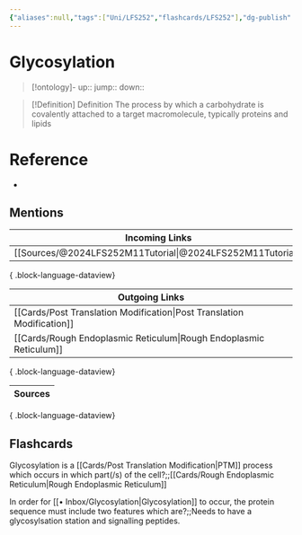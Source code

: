 ```yaml
---
{"aliases":null,"tags":["Uni/LFS252","flashcards/LFS252"],"dg-publish":true,"permalink":"/inbox/glycosylation/","dgPassFrontmatter":true}
---
```


# Glycosylation

> [!ontology]-
> up:: 
> jump:: 
> down:: 

> [!Definition] Definition
> The process by which a carbohydrate is covalently attached to a target macromolecule, typically proteins and lipids

# Reference

- 

## Mentions

| Incoming Links                                                |
| ------------------------------------------------------------- |
| [[Sources/@2024LFS252M11Tutorial\|@2024LFS252M11Tutorial]] |

{ .block-language-dataview}

| Outgoing Links                                                            |
| ------------------------------------------------------------------------- |
| [[Cards/Post Translation Modification\|Post Translation Modification]] |
| [[Cards/Rough Endoplasmic Reticulum\|Rough Endoplasmic Reticulum]]     |

{ .block-language-dataview}

| Sources |
| ------- |

{ .block-language-dataview}

## Flashcards

Glycosylation is a [[Cards/Post Translation Modification\|PTM]] process which occurs in which part(/s) of the cell?;;[[Cards/Rough Endoplasmic Reticulum\|Rough Endoplasmic Reticulum]]
<!--SR:!2024-11-06,1,230-->

In order for [[• Inbox/Glycosylation\|Glycosylation]] to occur, the protein sequence must include two features which are?;;Needs to have a glycosylsation station and signalling peptides.